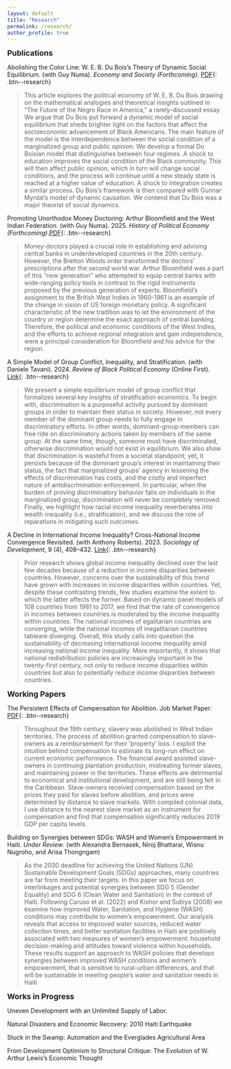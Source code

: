 ```yaml
---
layout: default
title: "Research"
permalink: /research/
author_profile: true
---
```

<!-- Google tag (gtag.js) -->
<script async src="https://www.googletagmanager.com/gtag/js?id=G-ETZN97YVKW"></script>
<script>
  window.dataLayer = window.dataLayer || [];
  function gtag(){dataLayer.push(arguments);}
  gtag('js', new Date());

  gtag('config', 'G-ETZN97YVKW');
</script>

<span style="font-size:1.25em; font-weight:bold;">Publications</span>

Abolishing the Color Line: W. E. B. Du Bois’s Theory of Dynamic Social Equilibrium. (with Guy Numa). *Economy and Society (Forthcoming)*. [PDF](/files/brundage_numa2025(DB).pdf){: .btn--research}

>This article explores the political economy of W. E. B. Du Bois drawing on the mathematical analogies and theoretical insights outlined in “The Future of the Negro Race in America,” a rarely-discussed essay. We argue that Du Bois put forward a dynamic model of social equilibrium that sheds brighter light on the factors that affect the socioeconomic advancement of Black Americans. The main feature of the model is the interdependence between the social condition of a marginalized group and public opinion. We develop a formal Du Boisian model that distinguishes between four regimes. A shock to education improves the social condition of the Black community. This will then affect public opinion, which in turn will change social conditions, and the process will continue until a new steady state is reached at a higher value of education. A shock to integration creates a similar process. Du Bois’s framework is then compared with Gunnar Myrdal’s model of dynamic causation. We contend that Du Bois was a major theorist of social dynamics.

Promoting Unorthodox Money Doctoring: Arthur Bloomfield and the West Indian Federation. (with Guy Numa). 2025. *History of Political Economy (Forthcoming)*.[PDF](/files/brundage_numa(2025).pdf){: .btn--research}

>Money-doctors played a crucial role in establishing and advising central banks in underdeveloped countries in the 20th century. However, the Bretton Woods order transformed the doctors’ prescriptions after the second world war. Arthur Bloomfield was a part of this “new generation” who attempted to equip central banks with wide-ranging policy tools in contrast to the rigid instruments proposed by the previous generation of experts. Bloomfield’s assignment to the British West Indies in 1960-1961 is an example of the change in vision of US foreign monetary policy. A significant characteristic of the new tradition was to let the environment of the country or region determine the exact approach of central banking. Therefore, the political and economic conditions of the West Indies, and the efforts to achieve regional integration and gain independence, were a principal consideration for Bloomfield and his advice for the region. 

A Simple Model of Group Conflict, Inequality, and Stratification. (with Daniele Tavani). 2024. *Review of Black Political Economy* (Online First). [Link](https://doi.org/10.1177/00346446241275229){: .btn--research}

> We present a simple equilibrium model of group conflict that formalizes several key insights of stratification economics. To begin with, discrimination is a purposeful activity pursued by dominant groups in order to maintain their status in society. However, not every member of the dominant group needs to fully engage in discriminatory efforts. In other words, dominant-group members can free ride on discriminatory actions taken by members of the same group. At the same time, though, someone must have discriminated, otherwise discrimination would not exist in equilibrium. We also show that discrimination is wasteful from a societal standpoint; yet, it persists because of the dominant group’s interest in maintaining their status, the fact that marginalized groups’ agency in lessening the effects of discrimination has costs, and the costly and imperfect nature of antidiscrimination enforcement. In particular, when the burden of proving discriminatory behavior falls on individuals in the marginalized group, discrimination will never be completely removed. Finally, we highlight how racial income inequality reverberates into wealth inequality (i.e., stratification), and we discuss the role of reparations in mitigating such outcomes.

A Decline in International Income Inequality? Cross-National Income Convergence Revisited. (with Anthony Roberts). 2023. *Sociology of Development*, 9 (4), 408–432. [Link](https://doi.org/10.1525/sod.2023.9.4.408){: .btn--research}

>Prior research shows global income inequality declined over the last few decades because of a reduction in income disparities between countries. However, concerns over the sustainability of this trend have grown with increases in income disparities within countries. Yet, despite these contrasting trends, few studies examine the extent to which the latter affects the former. Based on dynamic panel models of 108 countries from 1981 to 2017, we find that the rate of convergence in incomes between countries is moderated by the income inequality within countries. The national incomes of egalitarian countries are converging, while the national incomes of inegalitarian countries tableare diverging. Overall, this study calls into question the sustainability of decreasing international income inequality amid increasing national income inequality. More importantly, it shows that national redistribution policies are increasingly important in the twenty-first century, not only to reduce income disparities within countries but also to potentially reduce income disparities between countries.


<span style="font-size:1.25em; font-weight:bold;">Working Papers</span>

The Persistent Effects of Compensation for Abolition. Job Market Paper. [PDF](/files/BrundageJMP.pdf){: .btn--research}

>Throughout the 19th century, slavery was abolished in West Indian territories. The process of abolition granted compensation to slave-owners as a reimbursement for their ‘property’ loss. I exploit the intuition behind compensation to estimate its long-run effect on current economic performance. The financial award assisted slave-owners in continuing plantation production, mistreating former slaves, and maintaining power in the territories. These effects are detrimental to economical and institutional development, and are still being felt in the Caribbean. Slave-owners received compensation based on the prices they paid for slaves before abolition, and prices were determined by distance to slave markets. With compiled colonial data, I use distance to the nearest slave market as an instrument for compensation and find that compensation significantly reduces 2019 GDP per capita levels.

Building on Synergies between SDGs:
WASH and Women’s Empowerment in Haiti. *Under Review*. (with Alexandra Bernasek, Niroj Bhattarai, Wisnu Nugroho, and Arisa Thongngam)

>As the 2030 deadline for achieving the United Nations (UN) Sustainable Development Goals (SDGs) approaches, many countries are far from meeting their targets. In this paper we focus on interlinkages and potential synergies between SDG 5 (Gender Equality) and SDG 6 (Clean Water and Sanitation) in the context of Haiti. Following Caruso et al. (2022) and Kishor and Subiya (2008) we examine how improved  Water, Sanitation, and Hygiene (WASH) conditions may contribute to women’s empowerment. Our analysis reveals that access to improved water sources, reduced water collection times, and better sanitation facilities in Haiti are positively associated with two measures of women’s empowerment: household decision-making and attitudes toward violence within households. These results support an approach to WASH policies that develops synergies between improved WASH conditions and women’s empowerment, that is sensitive to rural-urban differences, and that will be sustainable in meeting people’s water and sanitation needs in Haiti

<span style="font-size:1.25em; font-weight:bold;"> Works in Progress</span>

Uneven Development with an Unlimited Supply of Labor.

Natural Disasters and Economic Recovery: 2010 Haiti Earthquake

Stuck in the Swamp: Automation and the Everglades Agricultural Area

From Development Optimism to Structural Critique: The Evolution of W. Arthur Lewis’s Economic Thought





